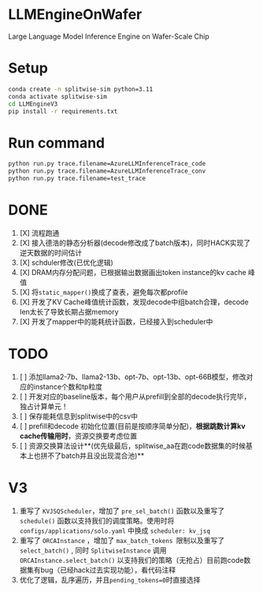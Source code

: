 # LLMEngineOnWafer

Large Language Model Inference Engine on Wafer-Scale Chip

# Setup

```bash
conda create -n splitwise-sim python=3.11
conda activate splitwise-sim
cd LLMEngineV3
pip install -r requirements.txt
```
# Run command
```bash
python run.py trace.filename=AzureLLMInferenceTrace_code  
python run.py trace.filename=AzureLLMInferenceTrace_conv  
python run.py trace.filename=test_trace  
```
# DONE

1. [X] 流程跑通
2. [X] 接入德浩的静态分析器(decode修改成了batch版本)，同时HACK实现了逆天数据的时间估计
3. [X] schduler修改(已优化逻辑)
4. [X] DRAM内存分配问题，已根据输出数据画出token instance的kv cache 峰值
5. [X] 将`static_mapper()`换成了查表，避免每次都profile
6. [X] 开发了KV Cache峰值统计函数，发现decode中组batch合理，decode len太长了导致长期占据memory
7. [X] 开发了mapper中的能耗统计函数，已经接入到scheduler中

<!-- # WARNING !!!
1. [] decode中组batch太小了，导致kv占用太高了！ -->

# TODO
1. [ ] 添加llama2-7b、llama2-13b、opt-7b、opt-13b、opt-66B模型，修改对应的instance个数和tp粒度
2. [ ] 开发对应的baseline版本，每个用户从prefill到全部的decode执行完毕，独占计算单元！
3. [ ] 保存能耗信息到splitwise中的csv中
4. [ ] prefill和decode 初始化位置(目前是按顺序简单分配)，**根据跳数计算kv cache传输用时**，资源交换要考虑位置
5. [ ] 资源交换算法设计**(优先级最后，splitwise_aa在跑code数据集的时候基本上也拼不了batch并且没出现混合池)**
<!-- 6. [ ] 是否要支持可变tp -->

# V3

1. 重写了 `KVJSQScheduler`，增加了 `pre_sel_batch()` 函数以及重写了 `schedule()` 函数以支持我们的调度策略。使用时将  `configs/applications/solo.yaml` 中换成 `scheduler: kv_jsq`
2. 重写了 `ORCAInstance` ，增加了 `max_batch_tokens `限制以及重写了 `select_batch()` , 同时 `SplitwiseInstance` 调用 ` ORCAInstance.select_batch()` 以支持我们的策略（无抢占）目前跑code数据集有bug（已经hack过去实现功能），看代码注释
3. 优化了逻辑，乱序遍历，并且`pending_tokens=0`时直接选择